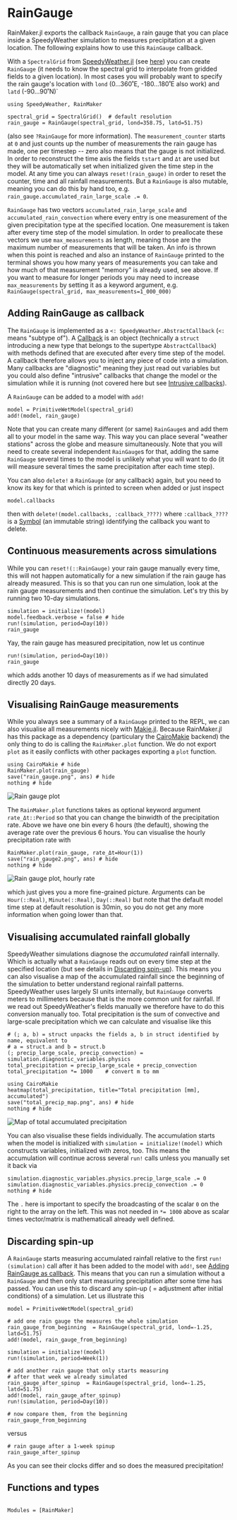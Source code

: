# RainGauge

RainMaker.jl exports the callback `RainGauge`, a rain gauge that you
can place inside a SpeedyWeather simulation to measures precipitation
at a given location. The following explains how to use this `RainGauge` callback. 

With a `SpectralGrid` from
[SpeedyWeather.jl](https://github.com/SpeedyWeather/SpeedyWeather.jl) (see
[here](https://speedyweather.github.io/SpeedyWeather.jl/dev/how_to_run_speedy/#SpectralGrid))
you can create `RainGauge` (it needs to know the spectral grid to interpolate
from gridded fields to a given location). In most cases you
will probably want to specify the rain gauge's location
with `lond` (0...360˚E, -180...180˚E also work) and `latd` (-90...90˚N)`

```@example rain_gauge
using SpeedyWeather, RainMaker

spectral_grid = SpectralGrid()  # default resolution
rain_gauge = RainGauge(spectral_grid, lond=358.75, latd=51.75)
```

(also see `?RainGauge` for more information). The `measurement_counter`
starts at `0` and just counts up the number of measurements the
rain gauge has made, one per timestep -- zero also means that the gauge
is not initialized. In order to reconstruct the time axis
the fields `tstart` and `Δt` are used but they will be automatically
set when initialized given the time step in the model.
At any time you can always `reset!(rain_gauge)` in order
to reset the counter, time and all rainfall measurements.
But a `RainGauge` is also mutable, meaning you can do
this by hand too, e.g. `rain_gauge.accumulated_rain_large_scale .= 0`.

`RainGauge` has two vectors `accumulated_rain_large_scale` and
`accumulated_rain_convection` where every entry is one measurement
of the given precipitation type at the specified location.
One measurement is taken after every time step of the model simulation.
In order to preallocate these vectors we use `max_measurements`
as length, meaning those are the maximum number of measurements
that will be taken. An info is thrown when this point is reached
and also an instance of `RainGauge` printed to the terminal
shows you how many years of measurements you can take and how
much of that measurement "memory" is already used, see above.
If you want to measure for longer periods you may need
to increase `max_measurements` by setting it as a keyword
argument, e.g. `RainGauge(spectral_grid, max_measurements=1_000_000)`

## Adding RainGauge as callback

The `RainGauge` is implemented as a `<: SpeedyWeather.AbstractCallback`
(`<:` means "subtype of"). A
[Callback](https://speedyweather.github.io/SpeedyWeather.jl/dev/callbacks/#Callbacks)
is an object (technically a `struct` introducing a new type that belongs to the
supertype `AbstractCallback`) with methods defined that are executed after
every time step of the model. A callback therefore allows you to inject any piece
of code into a simulation. Many callbacks are "diagnostic" meaning they just read
out variables but you could also define "intrusive" callbacks
that change the model or the simulation while it is running
(not covered here but see
[Intrusive callbacks](https://speedyweather.github.io/SpeedyWeather.jl/dev/callbacks/#intrusive_callbacks)).

A `RainGauge` can be added to a model with `add!`

```@example rain_gauge
model = PrimitiveWetModel(spectral_grid)
add!(model, rain_gauge)
```

Note that you can create many different (or same) `RainGauge`s and
add them all to your model in the same way. This way you can
place several "weather stations" across the globe and
measure simultaneously. Note that you will need to create
several independent `RainGauge`s for that, adding the same
`RainGauge` several times to the model is unlikely what
you will want to do (it will measure several times the same
precipitation after each time step).

You can also `delete!` a `RainGauge` (or any callback) again,
but you need to know its key for that which is printed to screen
when added or just inspect

```@example rain_gauge
model.callbacks
```

then with `delete!(model.callbacks, :callback_????)` where `:callback_????`
is a [Symbol](https://docs.julialang.org/en/v1/manual/metaprogramming/#Symbols)
(an immutable string) identifying the callback you want to delete.

## Continuous measurements across simulations

While you can `reset!(::RainGauge)` your rain gauge manually
every time, this will not happen automatically for a new
simulation if the rain gauge has already measured. This
is so that you can run one simulation, look at the
rain gauge measurements and then continue the simulation.
Let's try this by running two 10-day simulations.

```@example rain_gauge
simulation = initialize!(model)
model.feedback.verbose = false # hide
run!(simulation, period=Day(10))
rain_gauge
```
Yay, the rain gauge has measured precipitation, now let
us continue

```@example rain_gauge
run!(simulation, period=Day(10))
rain_gauge
```
which adds another 10 days of measurements as if we
had simulated directly 20 days.

## Visualising RainGauge measurements

While you always see a summary of a `RainGauge` printed to the REPL, we can also visualise all
measurements nicely with [Makie.jl](https://github.com/MakieOrg/Makie.jl).
Because RainMaker.jl has this package as a dependency
(particulary the [CairoMakie](https://docs.makie.org/stable/explanations/backends/cairomakie)
backend) the only thing to do is calling the `RainMaker.plot` function.
We do not export `plot` as it easily conflicts with other packages
exporting a `plot` function.

```@example rain_gauge
using CairoMakie # hide
RainMaker.plot(rain_gauge)
save("rain_gauge.png", ans) # hide
nothing # hide
```
![Rain gauge plot](rain_gauge.png)

The `RainMaker.plot` functions takes as optional keyword argument
`rate_Δt::Period` so that you can change the binwidth of the
precipitation rate. Above we have one bin every 6 hours (the default), showing
the average rate over the previous 6 hours. You can visualise
the hourly precipitation rate with

```@example rain_gauge
RainMaker.plot(rain_gauge, rate_Δt=Hour(1))
save("rain_gauge2.png", ans) # hide
nothing # hide
```
![Rain gauge plot, hourly rate](rain_gauge2.png)

which just gives you a more fine-grained picture. Arguments
can be `Hour(::Real)`, `Minute(::Real)`, `Day(::Real)`
but note that the default model time step at default resolution
is 30min, so you do not get any more information when going
lower than that.

## Visualising accumulated rainfall globally

SpeedyWeather simulations diagnose the _accumulated_ rainfall internally.
Which is actually what a `RainGauge` reads out on every time step at
the specified location (but see details in [Discarding spin-up](@ref)).
This means you can also visualise a map of the accumulated rainfall since the
beginning of the simulation to better understand regional rainfall patterns.
SpeedyWeather uses largely SI units internally, but `RainGauge` converts
meters to millimeters because that is the more common unit for rainfall.
If we read out SpeedyWeather's fields manually we therefore have to do
this conversion manually too. Total precipitation is the sum of convective
and large-scale precipitation which we can calculate and visualise like this

```@example rain_gauge
# (; a, b) = struct unpacks the fields a, b in struct identified by name, equivalent to
# a = struct.a and b = struct.b
(; precip_large_scale, precip_convection) = simulation.diagnostic_variables.physics
total_precipitation = precip_large_scale + precip_convection
total_precipitation *= 1000    # convert m to mm

using CairoMakie
heatmap(total_precipitation, title="Total precipitation [mm], accumulated")
save("total_precip_map.png", ans) # hide
nothing # hide
```
![Map of total accumulated precipitation](total_precip_map.png)

You can also visualise these fields individually. The accumulation starts when
the model is initialized with `simulation = initialize!(model)` which constructs
variables, initialized with zeros, too. This means the accumulation will
continue across several `run!` calls unless you manually set it back via
```@example rain_gauge
simulation.diagnostic_variables.physics.precip_large_scale .= 0
simulation.diagnostic_variables.physics.precip_convection .= 0
nothing # hide
```
The `.` here is important to specify the broadcasting of the scalar `0` on the right
to the array on the left. This was not needed in `*= 1000` above as scalar times vector/matrix is mathematicall already well defined.

## Discarding spin-up

A `RainGauge` starts measuring accumulated rainfall relative to the
first `run!(simulation)` call after it has been added to the model with
`add!`, see [Adding RainGauge as callback](@ref). This means that
you can run a simulation without a `RainGauge` and then only start
measuring precipitation after some time has passed. You
can use this to discard any spin-up ( = adjustment after initial conditions)
of a simulation. Let us illustrate this

```@example rain_gauge
model = PrimitiveWetModel(spectral_grid)

# add one rain gauge the measures the whole simulation
rain_gauge_from_beginning  = RainGauge(spectral_grid, lond=-1.25, latd=51.75)
add!(model, rain_gauge_from_beginning)

simulation = initialize!(model)
run!(simulation, period=Week(1))

# add another rain gauge that only starts measuring
# after that week we already simulated
rain_gauge_after_spinup  = RainGauge(spectral_grid, lond=-1.25, latd=51.75)
add!(model, rain_gauge_after_spinup)
run!(simulation, period=Day(10))

# now compare them, from the beginning
rain_gauge_from_beginning
```

versus

```@example rain_gauge
# rain gauge after a 1-week spinup
rain_gauge_after_spinup
```

As you can see their clocks differ and so does the measured precipitation!


## Functions and types

```@index
```

```@autodocs
Modules = [RainMaker]
```


